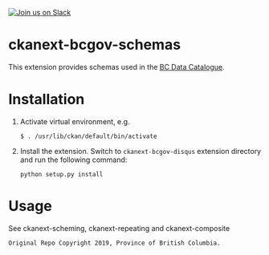 [![Join us on Slack](https://cldup.com/jWUT4QFLnq.png)](https://devopspathfinder.slack.com/messages/C915T1NEP)

ckanext-bcgov-schemas
=============

This extension provides schemas used in the [BC Data Catalogue](http://catalogue.data.gov.bc.ca).

Installation
============

1.  Activate virtual environment, e.g.

        $ . /usr/lib/ckan/default/bin/activate

2.  Install the extension. Switch to `ckanext-bcgov-disqus` extension directory and run the following command:

        python setup.py install
    
    
Usage
============
See ckanext-scheming, ckanext-repeating and ckanext-composite



    Original Repo Copyright 2019, Province of British Columbia.
